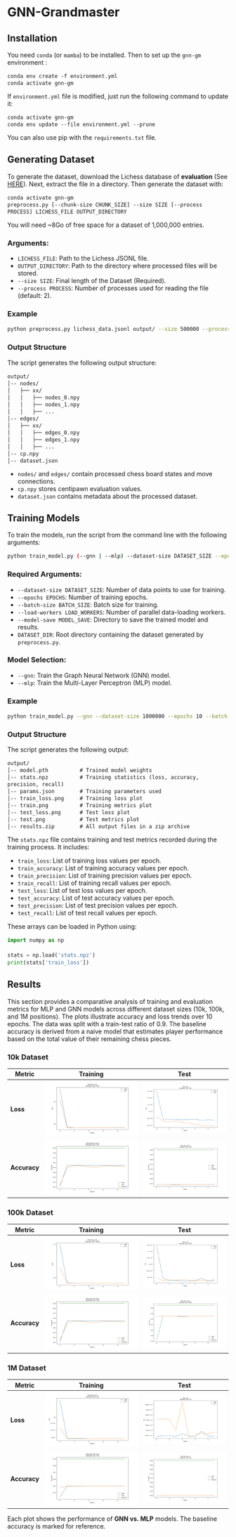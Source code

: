 # GNN-Grandmaster

## Installation

You need `conda` (or `mamba`) to be installed. Then to set up the `gnn-gm` environment :

```shell
conda env create -f environment.yml
conda activate gnn-gm
```

If `environment.yml` file is modified, just run the following command to update it:

```shell
conda activate gnn-gm
conda env update --file environment.yml --prune
```
You can also use pip with the `requirements.txt` file.

## Generating Dataset

To generate the dataset, download the Lichess database of **evaluation**
(See [HERE](https://database.lichess.org/#evals)). Next, extract the file in a directory.
Then generate the dataset with:

```shell
conda activate gnn-gm
preprocess.py [--chunk-size CHUNK_SIZE] --size SIZE [--process PROCESS] LICHESS_FILE OUTPUT_DIRECTORY
```
You will need ~8Go of free space for a dataset of 1,000,000 entries.

### Arguments:
- `LICHESS_FILE`: Path to the Lichess JSONL file.
- `OUTPUT_DIRECTORY`: Path to the directory where processed files will be stored.
- `--size SIZE`: Final length of the Dataset (Required).
- `--process PROCESS`: Number of processes used for reading the file (default: 2).

### Example

```bash
python preprocess.py lichess_data.jsonl output/ --size 500000 --process 2
```

### Output Structure

The script generates the following output structure:
```
output/
│-- nodes/
│   ├── xx/
│   │   ├── nodes_0.npy
│   │   ├── nodes_1.npy
│   │   ├── ...
│-- edges/
│   ├── xx/
│   │   ├── edges_0.npy
│   │   ├── edges_1.npy
│   │   ├── ...
│-- cp.npy
│-- dataset.json
```
- `nodes/` and `edges/` contain processed chess board states and move connections.
- `cp.npy` stores centipawn evaluation values.
- `dataset.json` contains metadata about the processed dataset.

## Training Models

To train the models, run the script from the command line with the following arguments:

```bash
python train_model.py (--gnn | --mlp) --dataset-size DATASET_SIZE --epochs EPOCHS --batch-size BATCH_SIZE --load-workers LOAD_WORKERS --model-save MODEL_SAVE DATASET_DIR
```
### Required Arguments:
- `--dataset-size DATASET_SIZE`: Number of data points to use for training.
- `--epochs EPOCHS`: Number of training epochs.
- `--batch-size BATCH_SIZE`: Batch size for training.
- `--load-workers LOAD_WORKERS`: Number of parallel data-loading workers.
- `--model-save MODEL_SAVE`: Directory to save the trained model and results.
- `DATASET_DIR`: Root directory containing the dataset generated by `preprocess.py`.

### Model Selection:
- `--gnn`: Train the Graph Neural Network (GNN) model.
- `--mlp`: Train the Multi-Layer Perceptron (MLP) model.

### Example

```bash
python train_model.py --gnn --dataset-size 1000000 --epochs 10 --batch-size 256 --load-workers 8 --model-save results/ dataset/
```

### Output Structure

The script generates the following output:
```
output/
│-- model.pth          # Trained model weights
│-- stats.npz          # Training statistics (loss, accuracy, precision, recall)
│-- params.json        # Training parameters used
│-- train_loss.png     # Training loss plot
│-- train.png          # Training metrics plot
│-- test_loss.png      # Test loss plot
│-- test.png           # Test metrics plot
│-- results.zip        # All output files in a zip archive
```

The `stats.npz` file contains training and test metrics recorded during the training process. It includes:
- `train_loss`: List of training loss values per epoch.
- `train_accuracy`: List of training accuracy values per epoch.
- `train_precision`: List of training precision values per epoch.
- `train_recall`: List of training recall values per epoch.
- `test_loss`: List of test loss values per epoch.
- `test_accuracy`: List of test accuracy values per epoch.
- `test_precision`: List of test precision values per epoch.
- `test_recall`: List of test recall values per epoch.

These arrays can be loaded in Python using:

```python
import numpy as np

stats = np.load('stats.npz')
print(stats['train_loss'])
```

## Results

This section provides a comparative analysis of training and evaluation metrics for MLP and GNN models across different dataset sizes (10k, 100k, and 1M positions). The plots illustrate accuracy and loss trends over 10 epochs. The data was split with a train-test ratio of 0.9. The baseline accuracy is derived from a naive model that estimates player performance based on the total value of their remaining chess pieces.


### 10k Dataset

| Metric | Training | Test |
|--------|----------|----------|
| **Loss** | ![Train Loss](results/10k_train_loss.png) | ![Test Loss](results/10k_test_loss.png) |
| **Accuracy** | ![Train Accuracy](results/10k_train_accuracy.png) | ![Test Accuracy](results/10k_test_accuracy.png) |


### 100k Dataset

| Metric | Training | Test |
|--------|-----------|-----------|
| **Loss** | ![Train Loss](results/100k_train_loss.png) | ![Test Loss](results/100k_test_loss.png) |
| **Accuracy** | ![Train Accuracy](results/10k_train_accuracy.png) | ![Test Accuracy](results/100k_test_accuracy.png) |

### 1M Dataset

| Metric | Training | Test |
|--------|----------|----------|
| **Loss** | ![Train Loss](results/1M_train_loss.png) | ![Test Loss](results/1M_test_loss.png) |
| **Accuracy** | ![Train Accuracy](results/1M_train_accuracy.png) | ![Test Accuracy](results/1M_test_accuracy.png) |

Each plot shows the performance of **GNN vs. MLP** models. The baseline accuracy is marked for reference.
